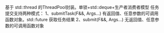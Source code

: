 基于 std::thread 的ThreadPool封装。单锁+std::deque+生产者消费者模型
任务提交支持两种模式：
1、submitTask(F&&, Args...)
	有返回值、任意参数的可调用函数对象。std::future<T>  获取任务结果
2、submit(F&&, Args...)
	无返回值、任意参数的可调用函数对象
